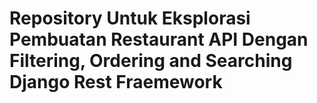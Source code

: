 # Repository Untuk Eksplorasi Pembuatan Restaurant API Dengan Filtering, Ordering and Searching Django Rest Fraemework
